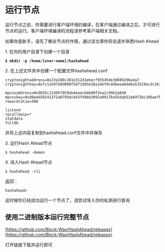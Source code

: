 # 运行节点

运行节点之前，你需要进行客户端环境的编译，在客户端通过编译之后，才可进行节点的运行。客户端环境编译的流程请参考客户端相关文档。

如果你是新手，请先了解全节点的作用，通过该文章你将会逐步熟悉Hash Ahead

1\.      在你的用户目录下创建一个目录

<pre><code><strong>$ mkdir -p /home/[user-name]/hashahead
</strong></code></pre>

2\.      在上述文件夹中创建一个配置文件hashahead.conf

```
cryptonightaddress=0x23a100c201e312d1ebecf93545de3d699296ada7
cryptonightkey=0xfc12e97e0d090f5d71d93e28a1defdc4dbeea6de6a53519acdc2611d63addb4b
 
mpvssaddress=0x9835c12d95f059eb4eaecb4b00f2ea2c99b2a0d4
mpvsskey=0xd0aeb58241372a8793dcb43fd4bb3092a0917ba55dab53a64f2bc34baefb1463
rewardratio=500
 
listen4
rpcallowip=*
statdata
fulldb
```

并将上述内容复制到hashahead.conf文件中并保存

3\.      运行Hash Ahead节点

```
$ hashahead -demon
```

4\.      进入Hash Ahead节点

```
$ hashahead -cli
```

返回：

```
hashahead>
```

这时候你已经成功运行一个节点了，请尝试导入你的私钥进行查询



## 使用二进制版本运行完整节点

[https://github.com/Block-Way/HashAhead/releases](https://github.com/Block-Way/HashAhead/releases)

打开链接下载并运行即可
